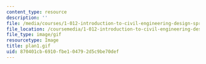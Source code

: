 ```yaml
---
content_type: resource
description: ''
file: /media/courses/1-012-introduction-to-civil-engineering-design-spring-2002/870401cb6910fbe104792d5c9be70def_plan1.gif
file_location: /coursemedia/1-012-introduction-to-civil-engineering-design-spring-2002/870401cb6910fbe104792d5c9be70def_plan1.gif
file_type: image/gif
resourcetype: Image
title: plan1.gif
uid: 870401cb-6910-fbe1-0479-2d5c9be70def
---
```

